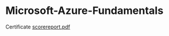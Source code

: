 # Microsoft-Azure-Fundamentals
Certificate
[scorereport.pdf](https://github.com/eshwar002/Microsoft-Azure-Fundamentals/files/10706287/scorereport.pdf)

